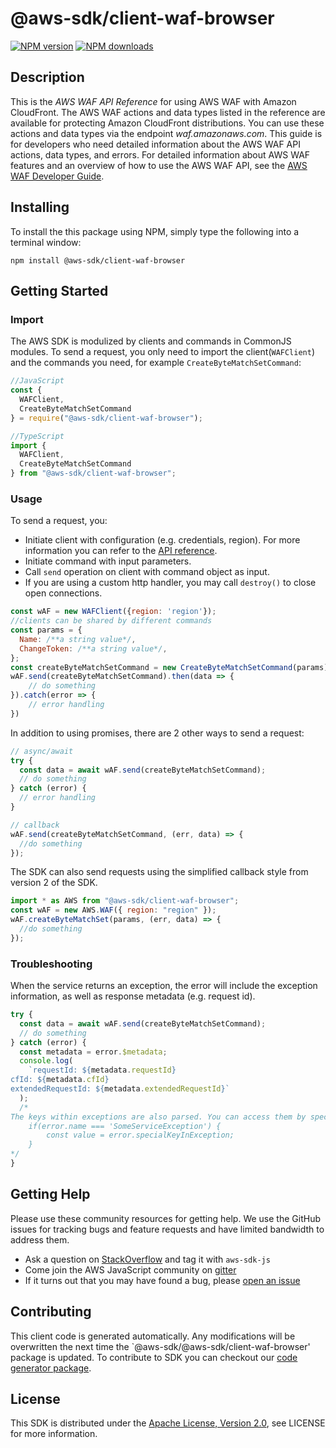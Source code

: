# @aws-sdk/client-waf-browser

[![NPM version](https://img.shields.io/npm/v/@aws-sdk/client-waf-browser/preview.svg)](https://www.npmjs.com/package/@aws-sdk/client-waf-browser)
[![NPM downloads](https://img.shields.io/npm/dm/@aws-sdk/client-waf-browser.svg)](https://www.npmjs.com/package/@aws-sdk/client-waf-browser)

## Description

<p>This is the <i>AWS WAF API Reference</i> for using AWS WAF with Amazon CloudFront. The AWS WAF actions and data types listed in the reference are available for protecting Amazon CloudFront distributions. You can use these actions and data types via the endpoint <i>waf.amazonaws.com</i>. This guide is for developers who need detailed information about the AWS WAF API actions, data types, and errors. For detailed information about AWS WAF features and an overview of how to use the AWS WAF API, see the <a href="https://docs.aws.amazon.com/waf/latest/developerguide/">AWS WAF Developer Guide</a>.</p>

## Installing

To install the this package using NPM, simply type the following into a terminal window:

```
npm install @aws-sdk/client-waf-browser
```

## Getting Started

### Import

The AWS SDK is modulized by clients and commands in CommonJS modules. To send a request, you only need to import the client(`WAFClient`) and the commands you need, for example `CreateByteMatchSetCommand`:

```javascript
//JavaScript
const {
  WAFClient,
  CreateByteMatchSetCommand
} = require("@aws-sdk/client-waf-browser");
```

```javascript
//TypeScript
import {
  WAFClient,
  CreateByteMatchSetCommand
} from "@aws-sdk/client-waf-browser";
```

### Usage

To send a request, you:

- Initiate client with configuration (e.g. credentials, region). For more information you can refer to the [API reference][].
- Initiate command with input parameters.
- Call `send` operation on client with command object as input.
- If you are using a custom http handler, you may call `destroy()` to close open connections.

```javascript
const wAF = new WAFClient({region: 'region'});
//clients can be shared by different commands
const params = {
  Name: /**a string value*/,
  ChangeToken: /**a string value*/,
};
const createByteMatchSetCommand = new CreateByteMatchSetCommand(params);
wAF.send(createByteMatchSetCommand).then(data => {
    // do something
}).catch(error => {
    // error handling
})
```

In addition to using promises, there are 2 other ways to send a request:

```javascript
// async/await
try {
  const data = await wAF.send(createByteMatchSetCommand);
  // do something
} catch (error) {
  // error handling
}
```

```javascript
// callback
wAF.send(createByteMatchSetCommand, (err, data) => {
  //do something
});
```

The SDK can also send requests using the simplified callback style from version 2 of the SDK.

```javascript
import * as AWS from "@aws-sdk/client-waf-browser";
const wAF = new AWS.WAF({ region: "region" });
wAF.createByteMatchSet(params, (err, data) => {
  //do something
});
```

### Troubleshooting

When the service returns an exception, the error will include the exception information, as well as response metadata (e.g. request id).

```javascript
try {
  const data = await wAF.send(createByteMatchSetCommand);
  // do something
} catch (error) {
  const metadata = error.$metadata;
  console.log(
    `requestId: ${metadata.requestId}
cfId: ${metadata.cfId}
extendedRequestId: ${metadata.extendedRequestId}`
  );
  /*
The keys within exceptions are also parsed. You can access them by specifying exception names:
    if(error.name === 'SomeServiceException') {
        const value = error.specialKeyInException;
    }
*/
}
```

## Getting Help

Please use these community resources for getting help. We use the GitHub issues for tracking bugs and feature requests and have limited bandwidth to address them.

- Ask a question on [StackOverflow](https://stackoverflow.com/questions/tagged/aws-sdk-js) and tag it with `aws-sdk-js`
- Come join the AWS JavaScript community on [gitter](https://gitter.im/aws/aws-sdk-js-v3)
- If it turns out that you may have found a bug, please [open an issue](https://github.com/aws/aws-sdk-js-v3/issues)

## Contributing

This client code is generated automatically. Any modifications will be overwritten the next time the `@aws-sdk/@aws-sdk/client-waf-browser' package is updated. To contribute to SDK you can checkout our [code generator package][].

## License

This SDK is distributed under the
[Apache License, Version 2.0](http://www.apache.org/licenses/LICENSE-2.0),
see LICENSE for more information.

[code generator package]: https://github.com/aws/aws-sdk-js-v3/tree/master/packages/service-types-generator
[api reference]: https://docs.aws.amazon.com/AWSJavaScriptSDK/latest/

